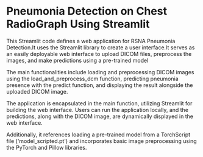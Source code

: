 # Pneumonia Detection on Chest RadioGraph Using Streamlit

This Streamlit code defines a web application for RSNA Pneumonia Detection.It uses the Streamlit library to create a user interface.It serves as an easily deployable web interface to upload DICOM files, preprocess the images, and make predictions using a pre-trained model

The main functionalities include loading and preprocessing DICOM images using the load_and_preprocess_dcm function, predicting pneumonia presence with the predict function, and displaying the result alongside the uploaded DICOM image.

The application is encapsulated in the main function, utilizing Streamlit for building the web interface. Users can run the application locally, and the predictions, along with the DICOM image, are dynamically displayed in the web interface.

Additionally, it references loading a pre-trained model from a TorchScript file ('model_scripted.pt') and incorporates basic image preprocessing using the PyTorch and Pillow libraries.
